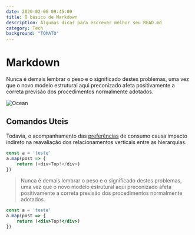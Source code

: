 ```yaml
---
date: 2020-02-06 09:45:00
title: O básico de Markdown
description: Algumas dicas para escrever melhor seu READ.md
category: Tech
background: "TOMATO"
---
```


# Markdown
Nunca é demais lembrar o peso e o significado destes problemas, uma vez que o novo modelo estrutural aqui preconizado afeta positivamente a correta previsão dos procedimentos normalmente adotados.

![Ocean](/assets/img/ocean.jpg)

## Comandos Uteis
Todavia, o acompanhamento das [preferências](https://google.com.br) de consumo causa impacto indireto na reavaliação dos relacionamentos verticais entre as hierarquias.



```javascript
const a = 'teste'
a.map(post => {
    return (<div>Top!</div>)
})
```

> Nunca é demais lembrar o peso e o significado destes problemas, uma vez que o novo modelo estrutural aqui preconizado afeta positivamente a correta previsão dos procedimentos normalmente adotados.


```jsx
const a = 'teste'
a.map(post => {
    return (<div>Top!</div>)
})
```